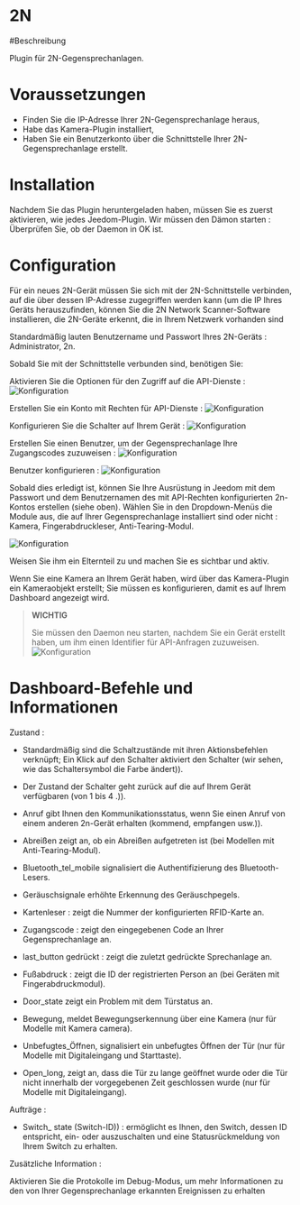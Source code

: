 # 2N

#Beschreibung 

Plugin für 2N-Gegensprechanlagen.



# Voraussetzungen

 - Finden Sie die IP-Adresse Ihrer 2N-Gegensprechanlage heraus,
 - Habe das Kamera-Plugin installiert,
 - Haben Sie ein Benutzerkonto über die Schnittstelle Ihrer 2N-Gegensprechanlage erstellt.



# Installation

Nachdem Sie das Plugin heruntergeladen haben, müssen Sie es zuerst aktivieren, wie jedes Jeedom-Plugin.
Wir müssen den Dämon starten : Überprüfen Sie, ob der Daemon in OK ist.



# Configuration

Für ein neues 2N-Gerät müssen Sie sich mit der 2N-Schnittstelle verbinden, auf die über dessen IP-Adresse zugegriffen werden kann (um die IP Ihres Geräts herauszufinden, können Sie die 2N Network Scanner-Software installieren, die 2N-Geräte erkennt, die in Ihrem Netzwerk vorhanden sind

Standardmäßig lauten Benutzername und Passwort Ihres 2N-Geräts : Administrator, 2n.

Sobald Sie mit der Schnittstelle verbunden sind, benötigen Sie:


Aktivieren Sie die Optionen für den Zugriff auf die API-Dienste :
![Konfiguration](../images/2nAPI.png)


Erstellen Sie ein Konto mit Rechten für API-Dienste :
![Konfiguration](../images/2nUser.png)


Konfigurieren Sie die Schalter auf Ihrem Gerät :
![Konfiguration](../images/2nSwitch.png)


Erstellen Sie einen Benutzer, um der Gegensprechanlage Ihre Zugangscodes zuzuweisen :
![Konfiguration](../images/2nUsers.png)


Benutzer konfigurieren :
![Konfiguration](../images/2nConfigUser.png)




Sobald dies erledigt ist, können Sie Ihre Ausrüstung in Jeedom mit dem Passwort und dem Benutzernamen des mit API-Rechten konfigurierten 2n-Kontos erstellen (siehe oben).
Wählen Sie in den Dropdown-Menüs die Module aus, die auf Ihrer Gegensprechanlage installiert sind oder nicht : Kamera, Fingerabdruckleser, Anti-Tearing-Modul.


![Konfiguration](../images/2nCrea.png)



Weisen Sie ihm ein Elternteil zu und machen Sie es sichtbar und aktiv.

Wenn Sie eine Kamera an Ihrem Gerät haben, wird über das Kamera-Plugin ein Kameraobjekt erstellt; Sie müssen es konfigurieren, damit es auf Ihrem Dashboard angezeigt wird.



>**WICHTIG**
>
> Sie müssen den Daemon neu starten, nachdem Sie ein Gerät erstellt haben, um ihm einen Identifier für API-Anfragen zuzuweisen.
> ![Konfiguration](../images/2nDemon.png)




# Dashboard-Befehle und Informationen 


Zustand :

- Standardmäßig sind die Schaltzustände mit ihren Aktionsbefehlen verknüpft; Ein Klick auf den Schalter aktiviert den Schalter (wir sehen, wie das Schaltersymbol die Farbe ändert)).
- Der Zustand der Schalter geht zurück auf die auf Ihrem Gerät verfügbaren (von 1 bis 4 .)).


- Anruf gibt Ihnen den Kommunikationsstatus, wenn Sie einen Anruf von einem anderen 2n-Gerät erhalten (kommend, empfangen usw.)).

- Abreißen zeigt an, ob ein Abreißen aufgetreten ist (bei Modellen mit Anti-Tearing-Modul).

- Bluetooth_tel_mobile signalisiert die Authentifizierung des Bluetooth-Lesers.


- Geräuschsignale erhöhte Erkennung des Geräuschpegels.

- Kartenleser : zeigt die Nummer der konfigurierten RFID-Karte an.


- Zugangscode : zeigt den eingegebenen Code an Ihrer Gegensprechanlage an.


- last_button gedrückt : zeigt die zuletzt gedrückte Sprechanlage an.

- Fußabdruck : zeigt die ID der registrierten Person an (bei Geräten mit Fingerabdruckmodul).



- Door_state zeigt ein Problem mit dem Türstatus an.

- Bewegung, meldet Bewegungserkennung über eine Kamera (nur für Modelle mit Kamera camera).

- Unbefugtes_Öffnen, signalisiert ein unbefugtes Öffnen der Tür (nur für Modelle mit Digitaleingang und Starttaste).
- Open_long, zeigt an, dass die Tür zu lange geöffnet wurde oder die Tür nicht innerhalb der vorgegebenen Zeit geschlossen wurde (nur für Modelle mit Digitaleingang).



Aufträge :

- Switch_ state (Switch-ID)) : ermöglicht es Ihnen, den Switch, dessen ID entspricht, ein- oder auszuschalten und eine Statusrückmeldung von Ihrem Switch zu erhalten.





Zusätzliche Information :

Aktivieren Sie die Protokolle im Debug-Modus, um mehr Informationen zu den von Ihrer Gegensprechanlage erkannten Ereignissen zu erhalten